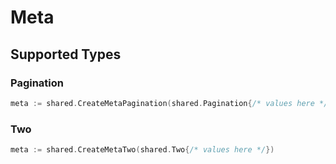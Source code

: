 # Meta


## Supported Types

### Pagination

```go
meta := shared.CreateMetaPagination(shared.Pagination{/* values here */})
```

### Two

```go
meta := shared.CreateMetaTwo(shared.Two{/* values here */})
```


